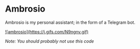 # Ambrosio

Ambrosio is my personal assistant; in the form of a Telegram bot. 

<a href="https://www.youtube.com/watch?v=oSKi309VnG8&t=9s">
![ambrosio](https://j.gifs.com/N9ngnv.gif)
</a>


_Note: You should probably not use this code_
